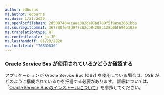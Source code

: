 ```yaml
---
author: edburns
ms.author: edburns
ms.date: 1/21/2020
ms.openlocfilehash: 2d5007404ccaaa302de83bd789f5f8ebe2661bba
ms.sourcegitcommit: 367780fe48d977c82cb84208c128b0bf694b1029
ms.translationtype: HT
ms.contentlocale: ja-JP
ms.lasthandoff: 01/29/2020
ms.locfileid: "76830830"
---
```

### <a name="determine-whether-oracle-service-bus-is-in-use"></a>Oracle Service Bus が使用されているかどうか確認する

アプリケーションが Oracle Service Bus (OSB) を使用している場合は、OSB がどのように構成されているかを把握する必要があります。 詳細については、「[Oracle Service Bus のインストールについて](https://docs.oracle.com/en/middleware/fusion-middleware/12.2.1.3/inosb/product-installation.html)」を参照してください。
